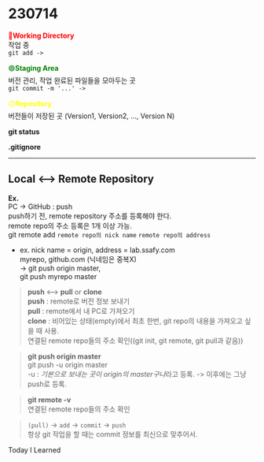 # 230714

 <span style="color:red">&#128308;**Working Directory**</span>
 <br>작업 중
<br>`git add ->`

<span style="color:green">&#128994;**Staging Area**</span>
<br>버전 관리, 작업 완료된 파일들을 모아두는 곳
<br>`git commit -m '...' ->`

<span style="color:yellow">🟡**Repository**</span>
<br>버전들이 저장된 곳 (Version1, Version2, ..., Version N)

**git status**

**.gitignore**

---

## Local <--> Remote Repository

**Ex.**<br>
PC -> GitHub : push
<br>push하기 전, remote repository 주소를 등록해야 한다.
<br>remote repo의 주소 등록은 1개 이상 가능.
<br>git remote add `remote repo의 nick name` `remote repo의 address`
- ex. nick name = origin, address = lab.ssafy.com
<br>myrepo, github.com (닉네임은 중복X)<br>
-> git push origin master,<br>git push myrepo master

>**push** <--> **pull** or **clone**
<br>**push** : remote로 버전 정보 보내기
<br>**pull** : remote에서 내 PC로 가져오기
<br>**clone** : 비어있는 상태(empty)에서 최초 한번, git repo의 내용을 가져오고 싶을 때 사용.
<br>연결된 remote repo들의 주소 확인((git init, git remote, git pull과 같음))

>**git push origin master**
<br>git push -u origin master
<br>-u : *기본으로 보내는 곳이 origin의 master구나*라고 등록. -> 이후에는 그냥 push로 등록.

>**git remote -v**
<br>연결된 remote repo들의 주소 확인

>`(pull)` -> `add` -> `commit` -> `push`
<br>항상 git 작업을 할 때는 commit 정보를 최신으로 맞추어서.

Today I Learned
